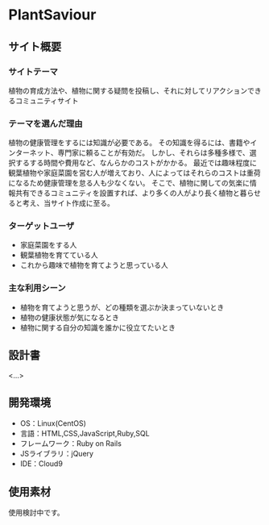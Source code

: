 # PlantSaviour

## サイト概要
### サイトテーマ
植物の育成方法や、植物に関する疑問を投稿し、それに対してリアクションできるコミュニティサイト

### テーマを選んだ理由
植物の健康管理をするには知識が必要である。
その知識を得るには、書籍やインターネット、専門家に頼ることが有効だ。
しかし、それらは多種多様で、選択するする時間や費用など、なんらかのコストがかかる。
最近では趣味程度に観葉植物や家庭菜園を営む人が増えており、人によってはそれらのコストは重荷になるため健康管理を怠る人も少なくない。
そこで、植物に関しての気楽に情報共有できるコミュニティを設置すれば、より多くの人がより長く植物と暮らせると考え、当サイト作成に至る。


### ターゲットユーザ
- 家庭菜園をする人
- 観葉植物を育てている人
- これから趣味で植物を育てようと思っている人

### 主な利用シーン
- 植物を育てようと思うが、どの種類を選ぶか決まっていないとき
- 植物の健康状態が気になるとき
- 植物に関する自分の知識を誰かに役立てたいとき

## 設計書
<...>

## 開発環境
- OS：Linux(CentOS)
- 言語：HTML,CSS,JavaScript,Ruby,SQL
- フレームワーク：Ruby on Rails
- JSライブラリ：jQuery
- IDE：Cloud9

## 使用素材
使用検討中です。